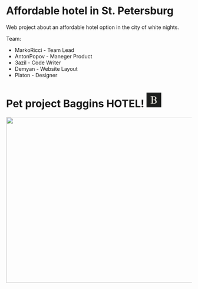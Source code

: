 # Affordable hotel in St. Petersburg
Web project about an affordable hotel option in the city of white nights.

Team:

- MarkoRicci - Team Lead
- AntonPopov - Maneger Product
- 3azil - Code Writer
- Demyan - Website Layout
- Platon - Designer

<h1>
      Pet project Baggins HOTEL!
    <img src="https://github.com/Markoricci/Affordable-hotel-in-St.-Petersburg/blob/images/logoBag.jpg?raw=true"  width="40" height="40"/>
  </h1>
  
 <div>
    <img src="https://avatars.mds.yandex.net/get-altay/10700016/2a0000018a323abeb8adac3f41fe1bafd343/XXXL" width="800" height="450"/>
  </div>
